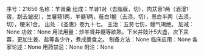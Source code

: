 序号：21656
名称：羊肾羹
组成：羊肾1对（去脂膜，切），肉苁蓉1两（酒漫1宿，刮去皱皮），生薯蓣1两，羊髓1两，薤白1握（去须，切），葱白半两（去须，切），粳米1合。
出处：《圣惠》卷九十七。
主治：五劳七伤，髓气竭绝。
加减：None
功效：None
用法用量：炒羊肾并髓等欲熟，下米并豉汁5大盏，次下苁蓉，更加生姜、盐等各少许，煮成羹食之。
制备方法：None
临床应用：None
各家论述：None
用药禁忌：None
附注：None

